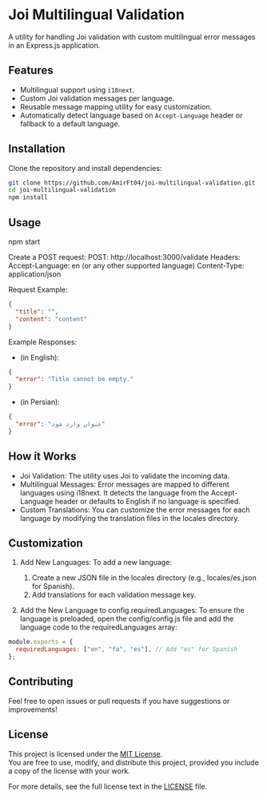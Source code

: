 # Joi Multilingual Validation

A utility for handling Joi validation with custom multilingual error messages in an Express.js application.

## Features

- Multilingual support using `i18next`.
- Custom Joi validation messages per language.
- Reusable message mapping utility for easy customization.
- Automatically detect language based on `Accept-Language` header or fallback to a default language.

## Installation

Clone the repository and install dependencies:

```bash
git clone https://github.com/AmirFt04/joi-multilingual-validation.git
cd joi-multilingual-validation
npm install
```

## Usage

npm start

Create a POST request:
POST: http://localhost:3000/validate
Headers:
Accept-Language: en (or any other supported language)
Content-Type: application/json

Request Example:

```json
{
  "title": "",
  "content": "content"
}
```

Example Responses:

- (in English):

```json
{
  "error": "Title cannot be empty."
}
```

- (in Persian):

```json
{
  "error": "عنوان وارد شود"
}
```

## How it Works

- Joi Validation: The utility uses Joi to validate the incoming data.
- Multilingual Messages: Error messages are mapped to different languages using i18next. It detects the language from the Accept-Language header or defaults to English if no language is specified.
- Custom Translations: You can customize the error messages for each language by modifying the translation files in the locales directory.

## Customization

1. Add New Languages:
   To add a new language:

   1. Create a new JSON file in the locales directory (e.g., locales/es.json for Spanish).
   2. Add translations for each validation message key.

2. Add the New Language to config.requiredLanguages:
   To ensure the language is preloaded, open the config/config.js file and add the language code to the requiredLanguages array:

```javascript
module.exports = {
  requiredLanguages: ["en", "fa", "es"], // Add "es" for Spanish
};
```

## Contributing

Feel free to open issues or pull requests if you have suggestions or improvements!

## License

This project is licensed under the [MIT License](LICENSE).  
You are free to use, modify, and distribute this project, provided you include a copy of the license with your work.

For more details, see the full license text in the [LICENSE](./LICENSE) file.
